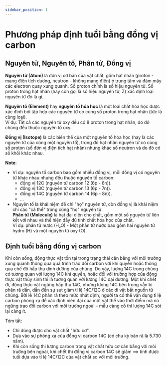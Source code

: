 ```yaml
---
sidebar_position: 1
---
```


# Phương pháp định tuổi bằng đồng vị carbon

## Nguyên tử, Nguyên tố, Phân tử, Đồng vị
**Nguyên tử (Atom)** là đơn vị cơ bản của vật chất, gồm hạt nhân (proton - mang điện tích dương, neutron - không mang điện) ở trung tâm và đám mây các electron quay xung quanh. Số proton chính là số hiệu nguyên tử.
Số proton trong hạt nhân (hay còn gọi là số hiệu nguyên tử, Z) xác định loại nguyên tử đó là gì.         

**Nguyên tố (Element)** hay **nguyên tố hóa học** là một loại chất hóa học được xác định bởi tập hợp các nguyên tử có cùng số proton trong hạt nhân (tức là cùng loại).   
Ví dụ: Tất cả các nguyên tử oxy đều có 8 proton trong hạt nhân, do đó chúng đều thuộc nguyên tố oxy.        

**Đồng vị (Isotope)** là các biến thể của một nguyên tố hóa học (hay là các nguyên tử của cùng một nguyên tố), trong đó hạt nhân nguyên tử có cùng số proton (số đơn vị điện tích hạt nhân) nhưng khác số neutron và do đó có số khối khác nhau.   

**Note**:
- Ví dụ: nguyên tố carbon bao gồm nhiều đồng vị, mỗi đồng vị có nguyên tử khác nhau nhưng đều thuộc nguyên tố carbon:
  - đồng vị 12C (nguyên tử carbon 12 (6p - 6n)). 
  - đồng vị 13C (nguyên tử carbon 13 (6p - 7n)).
  - đồng vị 14C (nguyên tử carbon 14 (6p - 8n)).
  - ...
- Nguyên tố là khái niệm để chỉ "họ" nguyên tử, còn đồng vị là khái niệm chỉ các "cá thể" trong cùng "họ" nguyên tử.        
**Phân tử (Molecule)** là hạt đại diện cho chất, gồm một số nguyên tử liên kết với nhau và thể hiện đầy đủ tính chất hóa học của chất.   
Ví dụ: phân tử nước (H₂O) - Một phân tử nước bao gồm hai nguyên tử hydro (H) và một nguyên tử oxy (O).      


## Định tuổi bằng đồng vị carbon
Khi còn sống, động thực vật tồn tại trong trạng thái cân bằng với môi trường xung quanh thông qua quá trình trao đổi carbon với khí quyển hoặc thông qua chế độ hấp thụ dinh dưỡng của chúng. Do vậy, lượng 14C trong chúng có tương quan với lượng 14C khí quyển, hoặc đối với trường hợp của động thực vật thủy sinh thì là tương quan với lượng 14C đại dương. Một khi chết đi, động thực vật ngừng hấp thụ 14C, nhưng lượng 14C bên trong vẫn bị phân rã dần, dẫn đến sự sụt giảm tỉ lệ 14C/12C ở các di vật bắt nguồn từ chúng. Bởi lẽ 14C phân rã theo mức nhất định, người ta có thể vận dụng tỉ lệ carbon phóng xạ để xác định niên đại của một vật thể vào thời điểm mà nó ngừng trao đổi carbon với môi trường ngoài – mẫu càng cổ thì lượng 14C sót lại càng ít.    

Tóm tắt:    
- Chỉ dùng được cho vật chất "hữu cơ".    
- Dựa vào sự phóng xạ của đồng vị carbon 14C (có chu kỳ bán rã là 5.730 năm).        
- Khi còn sống thì lượng carbon trong vật chất hữu cơ cân bằng với môi trường bên ngoài, khi chết thì đồng vị carbon 14C sẽ giảm ==> tính được tuổi dựa vào tỉ lệ 14C/12C của vật chất so với môi trường.        

